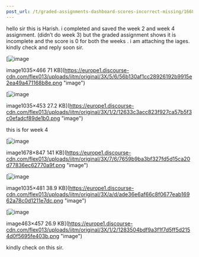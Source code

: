 ```yaml
---
post_url: /t/graded-assignments-dashboard-scores-incorrect-missing/166816/1
---
```

hello sir this is Harish. i completed and saved the week 2 and week 4 assignment. (didn’t do week 3) but the graded assignment shows it is incomplete and the score is 0 for both the weeks . i am attaching the iages. kindly check and reply soon sir.

[![image](https://europe1.discourse-cdn.com/flex013/uploads/iitm/optimized/3X/5/6/56b130af1cc28926192b9915e2ea49a471168b8e_2_690x310.png)

image1035×466 71 KB](https://europe1.discourse-cdn.com/flex013/uploads/iitm/original/3X/5/6/56b130af1cc28926192b9915e2ea49a471168b8e.png "image")

  

[![image](https://europe1.discourse-cdn.com/flex013/uploads/iitm/optimized/3X/1/2/12633c3acc823f927ca57b5f3c0efadcf89de1b0_2_690x302.png)

image1035×453 27.2 KB](https://europe1.discourse-cdn.com/flex013/uploads/iitm/original/3X/1/2/12633c3acc823f927ca57b5f3c0efadcf89de1b0.png "image")

this is for week 4  

[![image](https://europe1.discourse-cdn.com/flex013/uploads/iitm/optimized/3X/7/6/7659b9ba3bf327fd5d15ca20d77836ec62770a9f_2_690x348.png)

image1678×847 141 KB](https://europe1.discourse-cdn.com/flex013/uploads/iitm/original/3X/7/6/7659b9ba3bf327fd5d15ca20d77836ec62770a9f.png "image")

  

[![image](https://europe1.discourse-cdn.com/flex013/uploads/iitm/optimized/3X/a/d/ade36e6af66c8f0677eab16962a78c0d1211e7dc_2_690x320.png)

image1035×481 38.9 KB](https://europe1.discourse-cdn.com/flex013/uploads/iitm/original/3X/a/d/ade36e6af66c8f0677eab16962a78c0d1211e7dc.png "image")

[![image](https://europe1.discourse-cdn.com/flex013/uploads/iitm/original/3X/1/2/1283504bdf9a3f1f7d5ff5d2154d0f5695fe403b.png)

image463×457 26.9 KB](https://europe1.discourse-cdn.com/flex013/uploads/iitm/original/3X/1/2/1283504bdf9a3f1f7d5ff5d2154d0f5695fe403b.png "image")

kindly check on this sir.